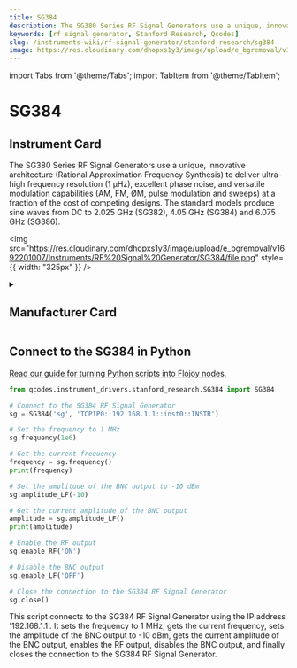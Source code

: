 ```yaml
---
title: SG384
description: The SG380 Series RF Signal Generators use a unique, innovative architecture (Rational Approximation Frequency Synthesis) to deliver ultra-high frequency resolution (1 µHz), excellent phase noise, and versatile modulation capabilities (AM, FM, ØM, pulse modulation and sweeps) at a fraction of the cost of competing designs. The standard models produce sine waves from DC to 2.025 GHz (SG382), 4.05 GHz (SG384) and 6.075 GHz (SG386).
keywords: [rf signal generator, Stanford Research, Qcodes]
slug: /instruments-wiki/rf-signal-generator/stanford research/sg384
image: https://res.cloudinary.com/dhopxs1y3/image/upload/e_bgremoval/v1692201007/Instruments/RF%20Signal%20Generator/SG384/file.png
---
```


import Tabs from '@theme/Tabs';
import TabItem from '@theme/TabItem';

# SG384

## Instrument Card

<div className="flex">

<div>

The SG380 Series RF Signal Generators use a unique, innovative architecture (Rational Approximation Frequency Synthesis) to deliver ultra-high frequency resolution (1 µHz), excellent phase noise, and versatile modulation capabilities (AM, FM, ØM, pulse modulation and sweeps) at a fraction of the cost of competing designs. The standard models produce sine waves from DC to 2.025 GHz (SG382), 4.05 GHz (SG384) and 6.075 GHz (SG386).

</div>

<img src="https://res.cloudinary.com/dhopxs1y3/image/upload/e_bgremoval/v1692201007/Instruments/RF%20Signal%20Generator/SG384/file.png" style={{ width: "325px" }} />

</div>

<details>
<summary><h2>Manufacturer Card</h2></summary>

<img src="https://res.cloudinary.com/dhopxs1y3/image/upload/e_bgremoval/v1692126012/Instruments/Vendor%20Logos/Stanford_Research.png" style={{ width: "100%", objectFit: "cover" }} />

Stanford Research Systems is a maker of general test and measurement instruments. The company was founded in 1980, is privately held, and is not affiliated with Stanford University. <a href="https://www.thinksrs.com/">Website</a>.

<ul>
  <li>Headquarters: USA</li>
  <li>Yearly Revenue (millions, USD): 25.0</li>
</ul>
</details>

## Connect to the SG384 in Python

[Read our guide for turning Python scripts into Flojoy nodes.](https://docs.flojoy.ai/custom-nodes/creating-custom-node/)


<Tabs>
<TabItem value="Qcodes" label="Qcodes">

```python
from qcodes.instrument_drivers.stanford_research.SG384 import SG384

# Connect to the SG384 RF Signal Generator
sg = SG384('sg', 'TCPIP0::192.168.1.1::inst0::INSTR')

# Set the frequency to 1 MHz
sg.frequency(1e6)

# Get the current frequency
frequency = sg.frequency()
print(frequency)

# Set the amplitude of the BNC output to -10 dBm
sg.amplitude_LF(-10)

# Get the current amplitude of the BNC output
amplitude = sg.amplitude_LF()
print(amplitude)

# Enable the RF output
sg.enable_RF('ON')

# Disable the BNC output
sg.enable_LF('OFF')

# Close the connection to the SG384 RF Signal Generator
sg.close()
```

This script connects to the SG384 RF Signal Generator using the IP address '192.168.1.1'. It sets the frequency to 1 MHz, gets the current frequency, sets the amplitude of the BNC output to -10 dBm, gets the current amplitude of the BNC output, enables the RF output, disables the BNC output, and finally closes the connection to the SG384 RF Signal Generator.

</TabItem>
</Tabs>